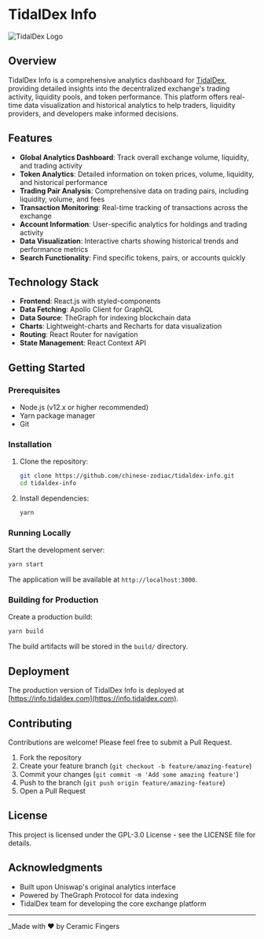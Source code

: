 # TidalDex Info

![TidalDex Logo](https://tidaldex.com/images/tokens/0xe9e7cea3dedca5984780bafc599bd69add087d56.png)

## Overview

TidalDex Info is a comprehensive analytics dashboard for [TidalDex](https://tidaldex.com), providing detailed insights into the decentralized exchange's trading activity, liquidity pools, and token performance. This platform offers real-time data visualization and historical analytics to help traders, liquidity providers, and developers make informed decisions.

## Features

- **Global Analytics Dashboard**: Track overall exchange volume, liquidity, and trading activity
- **Token Analytics**: Detailed information on token prices, volume, liquidity, and historical performance
- **Trading Pair Analysis**: Comprehensive data on trading pairs, including liquidity, volume, and fees
- **Transaction Monitoring**: Real-time tracking of transactions across the exchange
- **Account Information**: User-specific analytics for holdings and trading activity
- **Data Visualization**: Interactive charts showing historical trends and performance metrics
- **Search Functionality**: Find specific tokens, pairs, or accounts quickly

## Technology Stack

- **Frontend**: React.js with styled-components
- **Data Fetching**: Apollo Client for GraphQL
- **Data Source**: TheGraph for indexing blockchain data
- **Charts**: Lightweight-charts and Recharts for data visualization
- **Routing**: React Router for navigation
- **State Management**: React Context API

## Getting Started

### Prerequisites

- Node.js (v12.x or higher recommended)
- Yarn package manager
- Git

### Installation

1. Clone the repository:

   ```bash
   git clone https://github.com/chinese-zodiac/tidaldex-info.git
   cd tidaldex-info
   ```

2. Install dependencies:

   ```bash
   yarn
   ```

### Running Locally

Start the development server:

```bash
yarn start
```

The application will be available at `http://localhost:3000`.

### Building for Production

Create a production build:

```bash
yarn build
```

The build artifacts will be stored in the `build/` directory.

## Deployment

The production version of TidalDex Info is deployed at [https://info.tidaldex.com](https://info.tidaldex.com).

## Contributing

Contributions are welcome! Please feel free to submit a Pull Request.

1. Fork the repository
2. Create your feature branch (`git checkout -b feature/amazing-feature`)
3. Commit your changes (`git commit -m 'Add some amazing feature'`)
4. Push to the branch (`git push origin feature/amazing-feature`)
5. Open a Pull Request

## License

This project is licensed under the GPL-3.0 License - see the LICENSE file for details.

## Acknowledgments

- Built upon Uniswap's original analytics interface
- Powered by TheGraph Protocol for data indexing
- TidalDex team for developing the core exchange platform

---

\_Made with ❤️ by Ceramic Fingers
